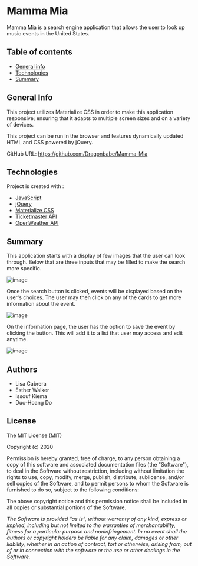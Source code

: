# Mamma Mia

Mamma Mia is a search engine application that allows the user to look up music events in the United States.

## Table of contents

- [General info](#general-info)
- [Technologies](#Technologies)
- [Summary](#Summary)

## General Info

This project utilizes Materialize CSS in order to make this application responsive; ensuring that it adapts to multiple screen sizes and on a variety of devices.

This project can be run in the browser and features dynamically updated HTML and CSS powered by jQuery.

GitHub URL: https://github.com/Dragonbabe/Mamma-Mia

## Technologies

Project is created with :

- [JavaScript](https://www.javascript.com/)
- [jQuery](https://jquery.com/)
- [Materialize CSS](https://materializecss.com/)
- [Ticketmaster API](https://developer.ticketmaster.com/products-and-docs/apis/getting-started/)
- [OpenWeather API](https://openweathermap.org/api)

## Summary

This application starts with a display of few images that the user can look through. Below that are three inputs that may be filled to make the search more specific.

![image](https://user-images.githubusercontent.com/55167673/72480341-01a95a80-37ac-11ea-88b3-109cc6cb76f7.png)

Once the search button is clicked, events will be displayed based on the user's choices. The user may then click on any of the cards to get more information about the event.

![image](https://user-images.githubusercontent.com/55167673/72480644-f145af80-37ac-11ea-8ef5-aca3757a90c4.png)

On the information page, the user has the option to save the event by clicking the button. This will add it to a list that user may access and edit anytime.

![image](https://user-images.githubusercontent.com/55167673/72580994-a2724580-3892-11ea-9460-d58a048482b0.png)

## Authors

- Lisa Cabrera
- Esther Walker
- Issouf Kiema
- Duc-Hoang Do

## License

The MIT License (MIT)

Copyright (c) 2020

Permission is hereby granted, free of charge, to any person obtaining a copy
of this software and associated documentation files (the "Software"), to deal
in the Software without restriction, including without limitation the rights
to use, copy, modify, merge, publish, distribute, sublicense, and/or sell
copies of the Software, and to permit persons to whom the Software is
furnished to do so, subject to the following conditions:

The above copyright notice and this permission notice shall be included in
all copies or substantial portions of the Software.

*The Software is provided “as is”, without warranty of any kind, express or implied, including but not limited to the warranties of merchantability, fitness for a particular purpose and noninfringement. In no event shall the authors or copyright holders be liable for any claim, damages or other liability, whether in an action of contract, tort or otherwise, arising from, out of or in connection with the software or the use or other dealings in the Software.*